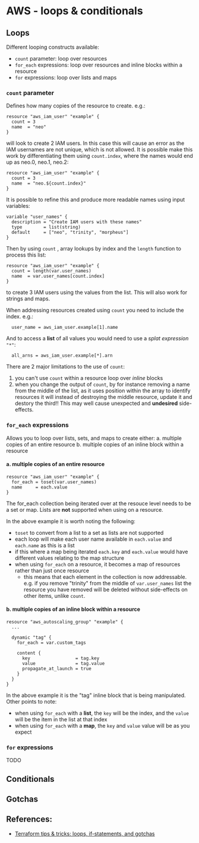 # AWS - loops & conditionals

## Loops

Different looping constructs available:

- `count` parameter: loop over resources
- `for_each` expressions: loop over resources and inline blocks within a resource
- `for` expressions: loop over lists and maps

### `count` parameter

Defines how many copies of the resource to create. e.g.: 
```
resource "aws_iam_user" "example" {
  count = 3
  name  = "neo"
}
```
will look to create 2 IAM users. In this case this will cause an error as the IAM usernames are not unique, which is not allowed. It is possible make this work by differentiating them using `count.index`, where the names would end up as neo.0, neo.1, neo.2:

```
resource "aws_iam_user" "example" {
  count = 3
  name  = "neo.${count.index}"
}
```

It is possible to refine this and produce more readable names using input variables:
```
variable "user_names" {
  description = "Create IAM users with these names"
  type        = list(string)
  default     = ["neo", "trinity", "morpheus"]
}
```
Then by using `count` , array lookups by index and the `length` function to process this list:
```
resource "aws_iam_user" "example" {
  count = length(var.user_names)
  name  = var.user_names[count.index]
}
```
to create 3 IAM users using the values from the list.  This will also work for strings and maps.

When addressing resources created using `count` you need to include the index. e.g.:
```
  user_name = aws_iam_user.example[1].name
```
And to access a **list** of all values you would need to use a *splat expression* `"*"`:
```
  all_arns = aws_iam_user.example[*].arn
```

There are 2 major limitations to the use of `count`:
1. you can't use `count` within a resource loop over *inline* blocks
2. when you change the output of `count`, by for instance removing a name from the middle of the list, as it uses position within the array to identify resources it will instead of destroying the middle resource, update it and destory the third!! This may well cause unexpected and **undesired** side-effects.

### `for_each` expressions

Allows you to loop over lists, sets, and maps to create either:
a. multiple copies of an entire resource
b. multiple copies of an inline block within a resource

#### a. multiple copies of an entire resource

```
resource "aws_iam_user" "example" {
  for_each = toset(var.user_names)
  name     = each.value
}
```
The for_each collection being iterated over at the resouce level needs to be a set or map. Lists are **not** supported when using on a resource.

In the above example it is worth noting the following:
- `toset` to convert from a list to a set as lists are not supported
- each loop will make each user name available in `each.value` and `each.name` as this is a list
- if this where a map being iterated `each.key` and `each.value` would have different values relating to the map structure
- when using `for_each` on a resource, it becomes a map of resources rather than just once resource
    - this means that each element in the collection is now addressable. e.g. if you remove "trinity" from the middle of `var.user_names` list the resource you have removed will be deleted without side-effects on other items, unlike `count`.

#### b. multiple copies of an inline block within a resource

```
resource "aws_autoscaling_group" "example" {
  ...

  dynamic "tag" {
    for_each = var.custom_tags

    content {
      key                 = tag.key
      value               = tag.value
      propagate_at_launch = true
    }
  }
}
```
In the above example it is the "tag" inline block that is being manipulated. Other points to note:
- when using `for_each` with a **list**, the `key` will be the index, and the `value` will be the item in the list at that index
- when using `for_each` with a **map**, the `key` and `value` value will be as you expect

### `for` expressions

TODO

## Conditionals


## Gotchas


## References:

- [Terraform tips & tricks: loops, if-statements, and gotchas](https://blog.gruntwork.io/terraform-tips-tricks-loops-if-statements-and-gotchas-f739bbae55f9)

